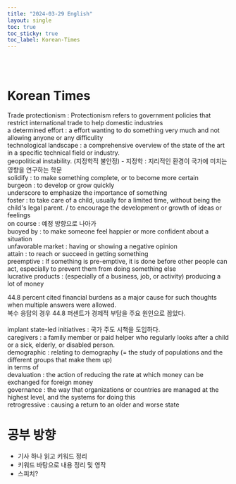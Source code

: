 ```yaml
---
title: "2024-03-29 English"
layout: single
toc: true
toc_sticky: true
toc_label: Korean-Times
---
```


<Br><br>

# Korean Times

Trade protectionism : Protectionism refers to government policies that restrict international trade to help domestic industries <br>
a determined effort : a effort wanting to do something very much and not allowing anyone or any difficulity <br>
technological landscape : a comprehensive overview of the state of the art in a specific technical field or industry. <br>
geopolitical instability. (지정학적 불안정) - 지정학 : 지리적인 환경이 국가에 미치는 영향을 연구하는 학문 <br>
solidify : to make something complete, or to become more certain<br>
burgeon : to develop or grow quickly <br>
underscore to emphasize the importance of something <br>
foster : to take care of a child, usually for a limited time, without being the child's legal parent. / to encourage the development or growth of ideas or feelings  <br>
on course : 예정 방향으로 나아가 <br>
buoyed by : to make someone feel happier or more confident about a situation <br>
unfavorable market : having or showing a negative opinion  <br>
attain : to reach or succeed in getting something <br>
preemptive : If something is pre-emptive, it is done before other people can act, especially to prevent them from doing something else <br>
lucrative products : (especially of a business, job, or activity) producing a lot of money <br>


44.8 percent cited financial burdens as a major cause for such thoughts when multiple answers were allowed. <br>
복수 응답의 경우 44.8 퍼센트가 경제적 부담을 주요 원인으로 꼽았다. <br>
<br>
implant state-led initiatives : 국가 주도 시책을 도입하다. <br>
caregivers : a family member or paid helper who regularly looks after a child or a sick, elderly, or disabled person. <br>
demographic : relating to demography (= the study of populations and the different groups that make them up) <br>
in terms of <Br>
devaluation : the action of reducing the rate at which money can be exchanged for foreign money <br>
governance : the way that organizations or countries are managed at the highest level, and the systems for doing this <br>
retrogressive : causing a return to an older and worse state


# 공부 방향
- 기사 하나 읽고 키워드 정리
- 키워드 바탕으로 내용 정리 및 영작
- 스피치?
